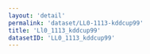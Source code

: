 ```yaml
---
layout: 'detail'
permalink: 'dataset/LL0-1113-kddcup99'
title: 'Ll0_1113_kddcup99'
datasetID: 'LL0_1113_kddcup99'
---
```

